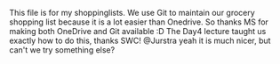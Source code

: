 This file is for my shoppinglists. We use Git to maintain our grocery shopping list because it is a lot easier than Onedrive.
So thanks MS for making both OneDrive and Git available :D 
The Day4 lecture taught us exactly how to do this, thanks SWC! 
@Jurstra yeah it is much nicer, but can't we try something else?  
